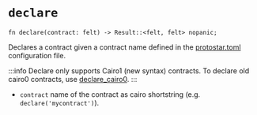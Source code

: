 # `declare`

```cairo
fn declare(contract: felt) -> Result::<felt, felt> nopanic;
```

Declares a contract given a contract name defined in the [protostar.toml](../../04-configuration-file.md) configuration
file.

:::info
Declare only supports Cairo1 (new syntax) contracts. To declare old cairo0 contracts,
use [declare_cairo0](./declare-cairo0.md).
:::

- `contract` name of the contract as cairo shortstring (e.g. `declare('mycontract')`).